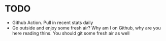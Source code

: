 # TODO

- Github Action. Pull in recent stats daily
- Go outside and enjoy some fresh air? Why am I on Github, why are you here reading thins. You should git some fresh air as well
